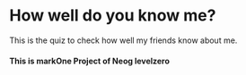 # How well do you know me?

This is the quiz to check how well my friends know about me.

 #### This is markOne Project of Neog levelzero  ####